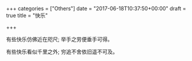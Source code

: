 +++
categories = ["Others"]
date = "2017-06-18T10:37:50+00:00"
draft = true
title = "快乐"

+++


有些快乐仿佛近在咫尺; 举手之劳便垂手可得。

有些快乐看似千里之外; 穷追不舍依旧遥不可及。